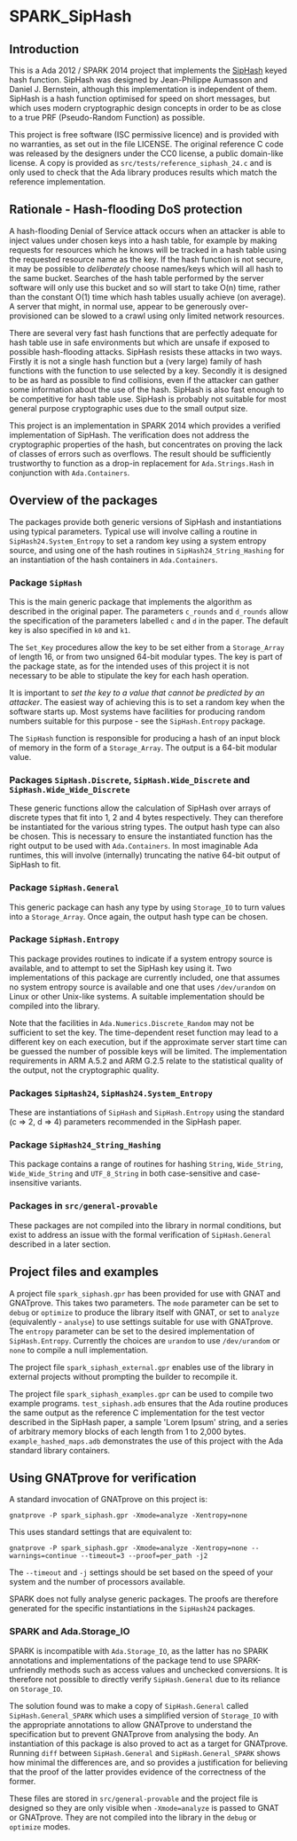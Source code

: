 # SPARK_SipHash

## Introduction

This is a Ada 2012 / SPARK 2014 project that implements the
[SipHash](https://131002.net/siphash/) keyed hash function. SipHash was
designed by Jean-Philippe Aumasson and Daniel J. Bernstein, although
this implementation is independent of them. SipHash is a hash function
optimised for speed on short messages, but which uses modern
cryptographic design concepts in order to be as close to a true PRF
(Pseudo-Random Function) as possible.

This project is free software (ISC permissive licence) and is provided
with no warranties, as set out in the file LICENSE. The original
reference C code was released by the designers under the CC0 license, a
public domain-like license. A copy is provided as
`src/tests/reference_siphash_24.c` and is only used to check that the
Ada library produces results which match the reference implementation.

## Rationale - Hash-flooding DoS protection

A hash-flooding Denial of Service attack occurs when an attacker is
able to inject values under chosen keys into a hash table, for example
by making requests for resources which he knows will be tracked in a
hash table using the requested resource name as the key. If the hash
function is not secure, it may be possible to *deliberately* choose
names/keys which will all hash to the same bucket. Searches of the hash
table performed by the server software will only use this bucket and so
will start to take O(n) time, rather than the constant O(1) time which
hash tables usually achieve (on average). A server that might, in normal
use, appear to be generously over-provisioned can be slowed to a crawl
using only limited network resources.

There are several very fast hash functions that are perfectly adequate
for hash table use in safe environments but which are unsafe if exposed
to possible hash-flooding attacks. SipHash resists these attacks in two
ways. Firstly it is not a single hash function but a (very large)
family of hash functions with the function to use selected by a key.
Secondly it is designed to be as hard as possible to find collisions,
even if the attacker can gather some information about the use of the
hash. SipHash is also fast enough to be competitive for hash table use.
SipHash is probably not suitable for most general purpose cryptographic
uses due to the small output size.

This project is an implementation in SPARK 2014 which provides a
verified implementation of SipHash. The verification does not address
the cryptographic properties of the hash, but concentrates on proving
the lack of classes of errors such as overflows. The result should be
sufficiently trustworthy to function as a drop-in replacement for
`Ada.Strings.Hash` in conjunction with `Ada.Containers`.

## Overview of the packages

The packages provide both generic versions of SipHash and
instantiations using typical parameters. Typical use will involve
calling a routine in `SipHash24.System_Entropy` to set a random key
using a system entropy source, and using one of the hash routines in
`SipHash24_String_Hashing` for an instantiation of the hash containers
in `Ada.Containers`.

### Package `SipHash`

This is the main generic package that implements the algorithm as
described in the original paper. The parameters `c_rounds` and
`d_rounds` allow the specification of the parameters labelled `c` and
`d` in the paper. The default key is also specified in `k0` and `k1`.

The `Set_Key` procedures allow the key to be set either from a
`Storage_Array` of length 16, or from two unsigned 64-bit modular types.
The key is part of the package state, as for the intended uses of this
project it is not necessary to be able to stipulate the key for each
hash operation.

It is important to *set the key to a value that cannot be predicted by
an attacker*. The easiest way of achieving this is to set a random key
when the software starts up. Most systems have facilities for producing
random numbers suitable for this purpose - see the `SipHash.Entropy`
package.

The `SipHash` function is responsible for producing a hash of an input
block of memory in the form of a `Storage_Array`. The output is a
64-bit modular value.

### Packages `SipHash.Discrete`, `SipHash.Wide_Discrete` and `SipHash.Wide_Wide_Discrete`

These generic functions allow the calculation of SipHash over arrays of
discrete types that fit into 1, 2 and 4 bytes respectively. They can
therefore be instantiated for the various string types. The output hash
type can also be chosen. This is necessary to ensure the instantiated
function has the right output to be used with `Ada.Containers`. In most
imaginable Ada runtimes, this will involve (internally) truncating the
native 64-bit output of SipHash to fit.

### Package `SipHash.General`

This generic package can hash any type by using `Storage_IO` to turn
values into a `Storage_Array`. Once again, the output hash type can be
chosen.

### Package `SipHash.Entropy`

This package provides routines to indicate if a system entropy source
is available, and to attempt to set the SipHash key using it. Two
implementations of this package are currently included, one that
assumes no system entropy source is available and one that uses
`/dev/urandom` on Linux or other Unix-like systems. A suitable
implementation should be compiled into the library.

Note that the facilities in `Ada.Numerics.Discrete_Random` may not be
sufficient to set the key. The time-dependent reset function may lead
to a different key on each execution, but if the approximate server
start time can be guessed the number of possible keys will be limited.
The implementation requirements in ARM A.5.2 and ARM G.2.5 relate to
the statistical quality of the output, not the cryptographic quality.

### Packages `SipHash24`, `SipHash24.System_Entropy`

These are instantiations of `SipHash` and `SipHash.Entropy` using the
standard (c => 2, d => 4) parameters recommended in the SipHash paper.

### Package `SipHash24_String_Hashing`

This package contains a range of routines for hashing `String`,
`Wide_String`, `Wide_Wide_String` and `UTF_8_String` in both
case-sensitive and case-insensitive variants.

### Packages in `src/general-provable`

These packages are not compiled into the library in normal conditions,
but exist to address an issue with the formal verification of
`SipHash.General` described in a later section.

## Project files and examples

A project file `spark_siphash.gpr` has been provided for use with GNAT
and GNATprove. This takes two parameters. The `mode` parameter can be
set to `debug` or `optimize` to produce the library itself with GNAT,
or set to `analyze` (equivalently - `analyse`) to use settings suitable
for use with GNATprove. The `entropy` parameter can be set to the
desired implementation of `SipHash.Entropy`. Currently the choices are
`urandom` to use `/dev/urandom` or `none` to compile a null
implementation.

The project file `spark_siphash_external.gpr` enables use of the
library in external projects without prompting the builder to recompile
it.

The project file `spark_siphash_examples.gpr` can be used to compile
two example programs. `test_siphash.adb` ensures that the Ada routine
produces the same output as the reference C implementation for the test
vector described in the SipHash paper, a sample 'Lorem Ipsum' string,
and a series of arbitrary memory blocks of each length from 1 to 2,000
bytes. `example_hashed_maps.adb` demonstrates the use of this project
with the Ada standard library containers.

## Using GNATprove for verification

A standard invocation of GNATprove on this project is:

    gnatprove -P spark_siphash.gpr -Xmode=analyze -Xentropy=none

This uses standard settings that are equivalent to:

    gnatprove -P spark_siphash.gpr -Xmode=analyze -Xentropy=none --warnings=continue --timeout=3 --proof=per_path -j2

The `--timeout` and `-j` settings should be set based on the speed of
your system and the number of processors available.

SPARK does not fully analyse generic packages. The proofs are therefore
generated for the specific instantiations in the `SipHash24` packages.

### SPARK and Ada.Storage_IO

SPARK is incompatible with `Ada.Storage_IO`, as the latter has no SPARK
annotations and implementations of the package tend to use
SPARK-unfriendly methods such as access values and unchecked
conversions. It is therefore not possible to directly verify
`SipHash.General` due to its reliance on `Storage_IO`.

The solution found was to make a copy of `SipHash.General` called
`SipHash.General_SPARK` which uses a simplified version of `Storage_IO`
with the appropriate annotations to allow GNATprove to understand the
specification but to prevent GNATprove from analysing the body. An
instantiation of this package is also proved to act as a target for
GNATprove. Running `diff` between `SipHash.General` and
`SipHash.General_SPARK` shows how minimal the differences are, and so
provides a justification for believing that the proof of the latter
provides evidence of the correctness of the former.

These files are stored in `src/general-provable` and the project file
is designed so they are only visible when `-Xmode=analyze` is passed to
GNAT or GNATprove. They are not compiled into the library in the `debug`
or `optimize` modes.
